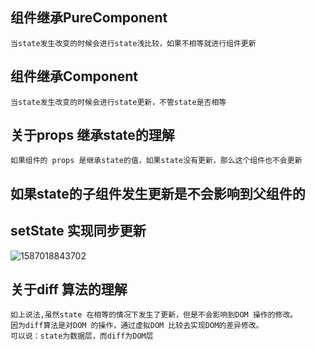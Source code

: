 ## 组件继承PureComponent

```
当state发生改变的时候会进行state浅比较，如果不相等就进行组件更新
```

## 组件继承Component

```
当state发生改变的时候会进行state更新，不管state是否相等
```

## 关于props 继承state的理解

```
如果组件的 props 是继承state的值，如果state没有更新，那么这个组件也不会更新
```

## 如果state的子组件发生更新是不会影响到父组件的

## setState 实现同步更新

![1587018843702](C:\Users\FP.LAPTOP-GU00DUT3\AppData\Roaming\Typora\typora-user-images\1587018843702.png)

## 关于diff 算法的理解

```
如上说法,虽然state 在相等的情况下发生了更新，但是不会影响到DOM 操作的修改。
因为diff算法是对DOM 的操作，通过虚拟DOM 比较去实现DOM的差异修改。
可以说：state为数据层，而diff为DOM层
```

